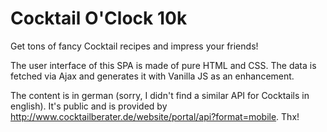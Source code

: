# Cocktail O'Clock 10k
Get tons of fancy Cocktail recipes and impress your friends!

The user interface of this SPA is made of pure HTML and CSS. The data is fetched via Ajax and generates it with Vanilla JS as an enhancement.

The content is in german (sorry, I didn't find a similar API for Cocktails in english). It's public and is provided by http://www.cocktailberater.de/website/portal/api?format=mobile. Thx!
